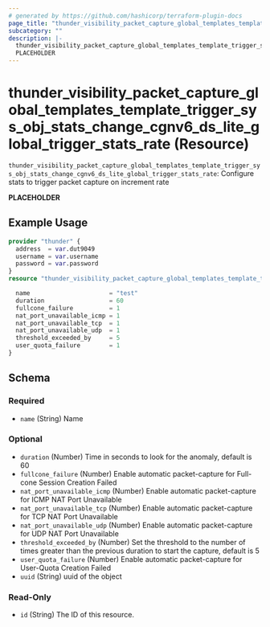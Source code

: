 ```yaml
---
# generated by https://github.com/hashicorp/terraform-plugin-docs
page_title: "thunder_visibility_packet_capture_global_templates_template_trigger_sys_obj_stats_change_cgnv6_ds_lite_global_trigger_stats_rate Resource - terraform-provider-thunder"
subcategory: ""
description: |-
  thunder_visibility_packet_capture_global_templates_template_trigger_sys_obj_stats_change_cgnv6_ds_lite_global_trigger_stats_rate: Configure stats to trigger packet capture on increment rate
  PLACEHOLDER
---
```


# thunder_visibility_packet_capture_global_templates_template_trigger_sys_obj_stats_change_cgnv6_ds_lite_global_trigger_stats_rate (Resource)

`thunder_visibility_packet_capture_global_templates_template_trigger_sys_obj_stats_change_cgnv6_ds_lite_global_trigger_stats_rate`: Configure stats to trigger packet capture on increment rate

__PLACEHOLDER__

## Example Usage

```terraform
provider "thunder" {
  address  = var.dut9049
  username = var.username
  password = var.password
}
resource "thunder_visibility_packet_capture_global_templates_template_trigger_sys_obj_stats_change_cgnv6_ds_lite_global_trigger_stats_rate" "thunder_visibility_packet_capture_global_templates_template_trigger_sys_obj_stats_change_cgnv6_ds_lite_global_trigger_stats_rate" {

  name                      = "test"
  duration                  = 60
  fullcone_failure          = 1
  nat_port_unavailable_icmp = 1
  nat_port_unavailable_tcp  = 1
  nat_port_unavailable_udp  = 1
  threshold_exceeded_by     = 5
  user_quota_failure        = 1
}
```

<!-- schema generated by tfplugindocs -->
## Schema

### Required

- `name` (String) Name

### Optional

- `duration` (Number) Time in seconds to look for the anomaly, default is 60
- `fullcone_failure` (Number) Enable automatic packet-capture for Full-cone Session Creation Failed
- `nat_port_unavailable_icmp` (Number) Enable automatic packet-capture for ICMP NAT Port Unavailable
- `nat_port_unavailable_tcp` (Number) Enable automatic packet-capture for TCP NAT Port Unavailable
- `nat_port_unavailable_udp` (Number) Enable automatic packet-capture for UDP NAT Port Unavailable
- `threshold_exceeded_by` (Number) Set the threshold to the number of times greater than the previous duration to start the capture, default is 5
- `user_quota_failure` (Number) Enable automatic packet-capture for User-Quota Creation Failed
- `uuid` (String) uuid of the object

### Read-Only

- `id` (String) The ID of this resource.


